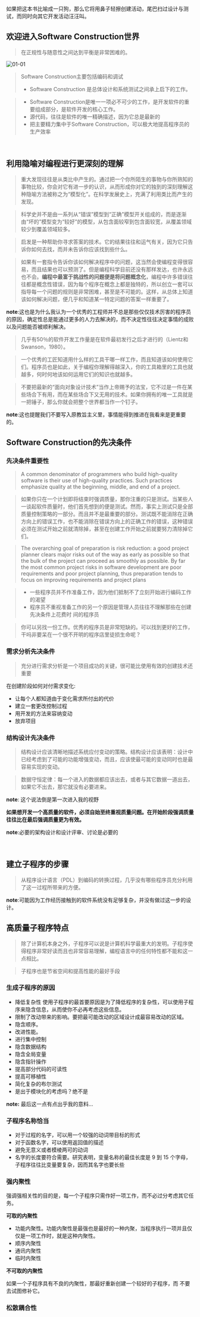 如果把这本书比喻成一只狗，那么它将用鼻子轻擦创建活动，尾巴扫过设计与测试，而同时向其它开发活动汪汪叫。

## 欢迎进入Software Construction世界

> 在正规性与随意性之间达到平衡是非常困难的。


![01-01](/statistic/img/reading/code-complete/01-01.png)

> Software Construction主要包括编码和调试
> - Software Construction 是总体设计和系统测试之间承上启下的工作。

> - Software Construction是唯一一项必不可少的工作，是开发软件的重要组成部分，是软件开发的核心工作。
> - 源代码，往往是软件的唯一精确描述，因为它总是最新的
> - 把主要精力集中于Software Construction，可以极大地提高程序员的生产效率


<br>

## 利用隐喻对编程进行更深刻的理解

> 重大发现往往是从类比中产生的。通过把一个你所陌生的事物与你所熟知的事物比较，你会对它有进一步的认识，从而形成你对它的独到的深刻理解这种隐喻方法被称之为“模型化”。在科学发展史上，充满了利用类比而产生的发现。

> 科学史并不是由一系列从“错误”模型到“正确”模型开关组成的，而是逐渐由“坏的”模型变为“较好”的模型，从包含面较窄到包含面较宽，从覆盖领域较少到覆盖领域较多。


> 启发是一种帮助你寻求答案的技术。它的结果往往和运气有关，因为它只告诉你如何去找，而并未告诉你应该找到些什么。


> 如果有一套指令告诉你该如何解决程序中的问题，这当然会使编程变得很容易，而且结果也可以预测了。但是编程科学目前还没有那样发达，也许永远也不会。**编程中最富于挑战性的问题便是将问题概念化**，编程中许多错误往往都是概念性错误，因为每个程序在概念上都是独特的，所以创立一套可以指导每一个问题的规则是非常困难，甚至是不可能的。这样，从总体上知道该如何解决问题，便几乎和知道某一特定问题的答案一样重要了。

**note**:这也是为什么我认为一个优秀的工程师并不总是那些仅仅技术厉害的程序员的原因，确定性总是能通过更多的人力去解决的，而不决定性往往决定事情的成败以及问题能否被顺利解决。


> 几乎有50％的软件开发工作量是在软件最初发行之后才进行的（Lientz和Swanson，1980）。

> 一个优秀的工匠知道用什么样的工具干哪一样工作，而且知道该如何使用它们。程序员也是如此，关于编程你理解得越深入，你的工具箱里的工具也就越多，何时何地该如何运用它们的知识也就越多。

> 不要把最新的“面向对象设计技术”当作上帝赐予的法宝，它不过是一件在某些场合下有用，而在某些场合下又无用的技术。如果你拥有的唯一工具就是一把锤子，那么你就会把整个世界都当作一个钉子。

**note**:这也提醒我们不要写入原教旨主义里，事情能得到推进在我看来是更重要的。


## Software Construction的先决条件

###  先决条件重要性 
> A common denominator of programmers who build high-quality software is their use of high-quality practices. Such practices emphasize quality at the beginning, middle, and end of a project.

> 如果你只在一个计划即将结束时强调质量，那你注重的只是测试。当某些人一谈起软件质量时，他们首先想到的便是测试。然而，事实上测试只是全部质量控制策略的一部分。而且并不是最重要的部分。测试既不能消除在正确方向上的错误工作，也不能消除在错误方向上的正确工作的错误，这种错误必须在测试开始之前就清除掉，甚至在创建工作开始之前就要努力清除掉它们。

> The overarching goal of preparation is risk reduction: a good project planner clears major risks out of the way as early as possible so that the bulk of the project can proceed as smoothly as possible. By far the most common project risks in software development are poor requirements and poor project planning, thus preparation tends to focus on improving requirements and project plans


> - 一些程序员并不作准备工作，因为他们抵制不了立刻开始进行编码工作的渴望
> - 程序员不重视准备工作的另一个原因是管理人员往往不理解那些在创建先决条件上花费时
间的程序员

> 你可以另找一份工作。优秀的程序员是非常短缺的。可以找到更好的工作，干吗非要呆在一个很不开明的程序店里徒损生命呢？


### 需求分析先决条件 

> 充分进行需求分析是一个项目成功的关键，很可能比使用有效的创建技术还重要



在创建阶段如何对付需求变化:
- 让每个人都知道由于变化需求所付出的代价
- 建立一套更改控制过程
- 用开发的方法来容纳变动
- 放弃项目


### 结构设计先决条件 
> 结构设计应该清晰地描述系统应付变动的策略。结构设计应该表明：设计中已经考虑到了可能的功能增强变动，而且，应该使最可能的变动同时也是最容易实现的变动。

> 数据守恒定律：每一个进入的数据都应该出去，或者与其它数据一道出去，如果它不出去，那它就没有必要进来。

**note**: 这个说法倒是第一次进入我的视野


**如果想开发一个高质量的软件，必须自始至终重视质量问题。在开始阶段强调质量往往比在最后强调质量更为有效。**

**note**:必要的架构设计和设计评审、讨论是必要的

<br>

## 建立子程序的步骤

> 从程序设计语言（PDL）到编码的转换过程，几乎没有哪些程序员充分利用了这一过程所带来的方便。

**note**:可能因为工作经历接触到的软件系统没有足够复杂，并没有做过这一步的设计。


## 高质量子程序特点

> 除了计算机本身之外，子程序可以说是计算机科学最重大的发明。子程序使得程序非常好读而且也非常容易理解，编程语言中的任何特性都不能和这一点相比。

> 子程序也是节省空间和提高性能的最好手段

### 生成子程序的原因

- 降低复杂性 使用子程序的最首要原因是为了降低程序的复杂性，可以使用子程序来隐含信息，从而使你不必再考虑这些信息。
- 限制了改动带来的影响。要把最可能改动的区域设计成最容易改动的区域。
- 隐含顺序。
- 改进性能。
- 进行集中控制
- 隐含数据结构
- 隐含全局变量
- 隐含指针操作
- 提高部分代码的可读性
- 提高可移植性
- 简化复杂的布尔测试
- 是出于模块化的考虑吗？绝不是

**note:** 最后这一点有点出乎我的意料...


### 子程序名称恰当 

- 对于过程的名字，可以用一个较强的动词带目标的形式
- 对于函数名字，可以使用返回值的描述
- 避免无意义或者模棱两可的动词
- 名字的长度要符合需要。研究表明，变量名称的最佳长度是 9 到 15 个字母，子程序往往比变量要复杂，因而其名字也要长些

###  强内聚性 

强调强相关性的目的是，每一个子程序只需作好一项工作，而不必过分考虑其它任务。

**可取的内聚性**
- 功能内聚性。功能内聚性是最强也是最好的一种内聚，当程序执行一项并且仅仅是一项工作时，就是这种内聚性。
- 顺序内聚性
- 通讯内聚性
- 临时内聚性

**不可取的内聚性**

如果一个子程序具有不良的内聚性，那最好重新创建一个较好的子程序，而
不要去试图修补它。


### 松散耦合性
